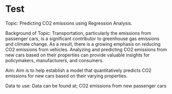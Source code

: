 # Test
Topic: Predicting CO2 emissions using Regression Analysis.

Background of Topic: Transportation, particularly the emissions from passenger cars, is a significant contributor to greenhouse gas emissions and climate change. As a result, there is a growing emphasis on reducing CO2 emissions from vehicles. Analyzing and predicting CO2 emissions from new cars based on their properties can provide valuable insights for policymakers, manufacturers, and consumers.

Aim: Aim is to help establish a model that quantitatively predicts CO2 emissions for new cars based on their varying properties.

Data to use: Data can be found at; CO2 emissions from new passenger cars
